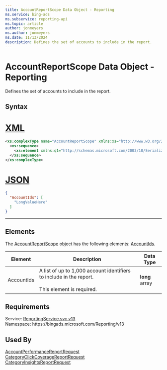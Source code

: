 ```yaml
---
title: AccountReportScope Data Object - Reporting
ms.service: bing-ads
ms.subservice: reporting-api
ms.topic: article
author: jonmeyers
ms.author: jonmeyers
ms.date: 11/13/2024
description: Defines the set of accounts to include in the report.
---
```

# AccountReportScope Data Object - Reporting
Defines the set of accounts to include in the report.

## Syntax

# [XML](#tab/xml)

```xml
<xs:complexType name="AccountReportScope" xmlns:xs="http://www.w3.org/2001/XMLSchema">
  <xs:sequence>
    <xs:element xmlns:q1="http://schemas.microsoft.com/2003/10/Serialization/Arrays" minOccurs="0" name="AccountIds" nillable="true" type="q1:ArrayOflong" />
  </xs:sequence>
</xs:complexType>
```

# [JSON](#tab/json)

```json
{
  "AccountIds": [
    "LongValueHere"
  ]
}
```

-----

## <a name="elements"></a>Elements

The [AccountReportScope](accountreportscope.md) object has the following elements: [AccountIds](#accountids).

|Element|Description|Data Type|
|-----------|---------------|-------------|
|<a name="accountids"></a>AccountIds|A list of up to 1,000 account identifiers to include in the report.<br/><br/>This element is required.|**long** array|

## Requirements
Service: [ReportingService.svc v13](https://reporting.api.bingads.microsoft.com/Api/Advertiser/Reporting/v13/ReportingService.svc)  
Namespace: https\://bingads.microsoft.com/Reporting/v13  

## Used By
[AccountPerformanceReportRequest](accountperformancereportrequest.md)  
[CategoryClickCoverageReportRequest](categoryclickcoveragereportrequest.md)  
[CategoryInsightsReportRequest](categoryinsightsreportrequest.md)  
